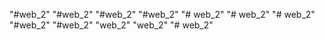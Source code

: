 "#web_2"
"#web_2" 
"#web_2" 
"#web_2" 
"# web_2" 
"# web_2" 
"# web_2" 
"#web_2" 
"#web_2" 
"web_2" 
"web_2" 
"# web_2" 
